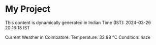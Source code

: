 # My Project

This content is dynamically generated in Indian Time (IST): 2024-03-26 20:16:18 IST


Current Weather in Coimbatore:
Temperature: 32.88 °C
Condition: haze
